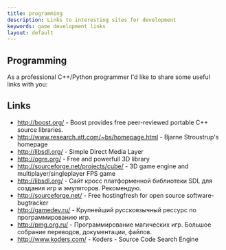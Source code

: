 ```yaml
---
title: programming
description: Links to interesting sites for development
keywords: game development links
layout: default
---
```

 
Programming
--

As a professional C++/Python programmer I'd like to share some
useful links with you:

Links
---

 - <a href="http://boost.org/">http://boost.org/</a> -  Boost provides free peer-reviewed portable C++ source libraries. 
 - <a href="http://www.research.att.com/~bs/homepage.html">http://www.research.att.com/~bs/homepage.html</a> -  Bjarne Stroustrup's homepage 
 - <a href="http://libsdl.org/">http://libsdl.org/</a> -  Simple Direct Media Layer
 - <a href="http://ogre.org/">http://ogre.org/</a> -  Free and powerfull 3D library
 - <a href="http://sourceforge.net/projects/cube/">http://sourceforge.net/projects/cube/</a> -  3D game engine and multiplayer/singleplayer FPS game
 - <a href="http://libsdl.org/">http://libsdl.org/</a> -  Сайт кросс платформенной библиотеки SDL для создания игр и эмуляторов. Рекомендую.
 - <a href="http://sourceforge.net/">http://sourceforge.net/</a> - Free hostingfresh for open source software- bugtracker
 - <a href="http://gamedev.ru/">http://gamedev.ru/</a> -  Крупнейший русскоязычный рессурс по программированию игр.
 - <a href="http://pmg.org.ru/">http://pmg.org.ru/</a> -  Программирование магических игр. Большое собрание переводов, документации, файлов.
 - <a href="http://www.koders.com/">http://www.koders.com/</a> - Koders - Source Code Search Engine
